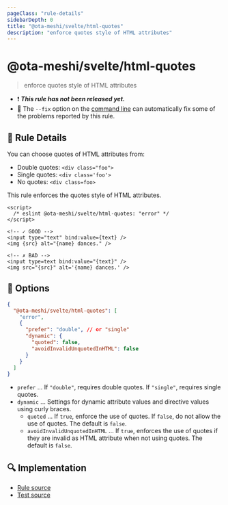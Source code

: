 ```yaml
---
pageClass: "rule-details"
sidebarDepth: 0
title: "@ota-meshi/svelte/html-quotes"
description: "enforce quotes style of HTML attributes"
---
```


# @ota-meshi/svelte/html-quotes

> enforce quotes style of HTML attributes

- :exclamation: <badge text="This rule has not been released yet." vertical="middle" type="error"> **_This rule has not been released yet._** </badge>
- :wrench: The `--fix` option on the [command line](https://eslint.org/docs/user-guide/command-line-interface#fixing-problems) can automatically fix some of the problems reported by this rule.

## :book: Rule Details

You can choose quotes of HTML attributes from:

- Double quotes: `<div class="foo">`
- Single quotes: `<div class='foo'>`
- No quotes: `<div class=foo>`

This rule enforces the quotes style of HTML attributes.

<eslint-code-block fix>

<!-- prettier-ignore-start -->
<!--eslint-skip-->

```svelte
<script>
  /* eslint @ota-meshi/svelte/html-quotes: "error" */
</script>

<!-- ✓ GOOD -->
<input type="text" bind:value={text} />
<img {src} alt="{name} dances." />

<!-- ✗ BAD -->
<input type=text bind:value="{text}" />
<img src="{src}" alt='{name} dances.' />
```

<!-- prettier-ignore-end -->

</eslint-code-block>

## :wrench: Options

```json
{
  "@ota-meshi/svelte/html-quotes": [
    "error",
    {
      "prefer": "double", // or "single"
      "dynamic": {
        "quoted": false,
        "avoidInvalidUnquotedInHTML": false
      }
    }
  ]
}
```

- `prefer` ... If `"double"`, requires double quotes. If `"single"`, requires single quotes.
- `dynamic` ... Settings for dynamic attribute values and directive values using curly braces.
  - `quoted` ... If `true`, enforce the use of quotes. If `false`, do not allow the use of quotes. The default is `false`.
  - `avoidInvalidUnquotedInHTML` ... If `true`, enforces the use of quotes if they are invalid as HTML attribute when not using quotes. The default is `false`.

## :mag: Implementation

- [Rule source](https://github.com/ota-meshi/eslint-plugin-svelte/blob/main/src/rules/html-quotes.ts)
- [Test source](https://github.com/ota-meshi/eslint-plugin-svelte/blob/main/tests/src/rules/html-quotes.ts)
